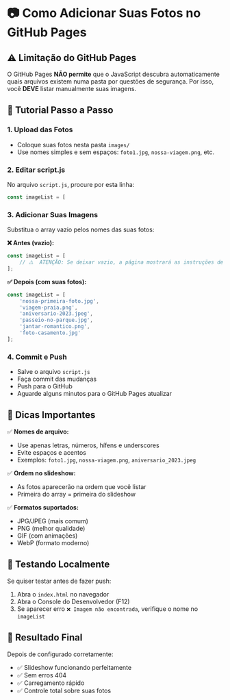 # 📷 Como Adicionar Suas Fotos no GitHub Pages

## ⚠️ Limitação do GitHub Pages

O GitHub Pages **NÃO permite** que o JavaScript descubra automaticamente quais arquivos existem numa pasta por questões de segurança. Por isso, você **DEVE** listar manualmente suas imagens.

## 📝 Tutorial Passo a Passo

### 1. **Upload das Fotos**
- Coloque suas fotos nesta pasta `images/`
- Use nomes simples e sem espaços: `foto1.jpg`, `nossa-viagem.png`, etc.

### 2. **Editar script.js**
No arquivo `script.js`, procure por esta linha:
```javascript
const imageList = [
```

### 3. **Adicionar Suas Imagens**
Substitua o array vazio pelos nomes das suas fotos:

**❌ Antes (vazio):**
```javascript
const imageList = [
    // ⚠️  ATENÇÃO: Se deixar vazio, a página mostrará as instruções de como adicionar fotos
];
```

**✅ Depois (com suas fotos):**
```javascript
const imageList = [
    'nossa-primeira-foto.jpg',
    'viagem-praia.png',
    'aniversario-2023.jpeg',
    'passeio-no-parque.jpg',
    'jantar-romantico.png',
    'foto-casamento.jpg'
];
```

### 4. **Commit e Push**
- Salve o arquivo `script.js`
- Faça commit das mudanças
- Push para o GitHub
- Aguarde alguns minutos para o GitHub Pages atualizar

## 🎯 Dicas Importantes

✅ **Nomes de arquivo:**
- Use apenas letras, números, hífens e underscores
- Evite espaços e acentos
- Exemplos: `foto1.jpg`, `nossa-viagem.png`, `aniversario_2023.jpeg`

✅ **Ordem no slideshow:**
- As fotos aparecerão na ordem que você listar
- Primeira do array = primeira do slideshow

✅ **Formatos suportados:**
- JPG/JPEG (mais comum)
- PNG (melhor qualidade)
- GIF (com animações)
- WebP (formato moderno)

## 🔧 Testando Localmente

Se quiser testar antes de fazer push:
1. Abra o `index.html` no navegador
2. Abra o Console do Desenvolvedor (F12)
3. Se aparecer erro `❌ Imagem não encontrada`, verifique o nome no `imageList`

## 📱 Resultado Final

Depois de configurado corretamente:
- ✅ Slideshow funcionando perfeitamente
- ✅ Sem erros 404
- ✅ Carregamento rápido
- ✅ Controle total sobre suas fotos
